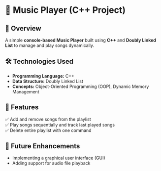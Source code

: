 # 🎵 Music Player (C++ Project)

## 🔹 Overview
A simple **console-based Music Player** built using **C++** and **Doubly Linked List** to manage and play songs dynamically.

## 🛠 Technologies Used
- **Programming Language:** C++
- **Data Structure:** Doubly Linked List
- **Concepts:** Object-Oriented Programming (OOP), Dynamic Memory Management

## 📌 Features
✅ Add and remove songs from the playlist  
✅ Play songs sequentially and track last played songs  
✅ Delete entire playlist with one command  

## 🚀 Future Enhancements
- Implementing a graphical user interface (GUI)  
- Adding support for audio file playback  
